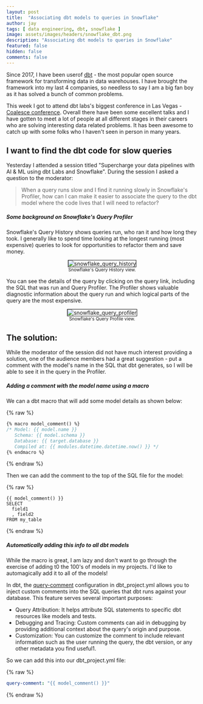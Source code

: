 ```yaml
---
layout: post
title:  "Associating dbt models to queries in Snowflake"
author: jay
tags: [ data engineering, dbt, snowflake ] 
image: assets/images/headers/snowflake_dbt.png
description: "Associating dbt models to queries in Snowflake"
featured: false
hidden: false
comments: false
---
```


<p>Since 2017, I have been userof  <a href="https://www.getdbt.com/" target="_blank">dbt</a> - the most popular open source framework for transforming data in data warehouses. I have brought the framework into my last 4 companies, so needless to say I am a big fan boy as it has solved a bunch of common problems.</p>

<p>This week I got to attend dbt labs's biggest conference in Las Vegas - <a href="https://coalesce.getdbt.com/" target="_blank">Coalesce conference</a>. Overall there have been some excellent talks and I have gotten to meet a lot of people at all different stages in their careers who are solving interesting data related problems. It has been awesome to catch up with some folks who I haven't seen in person in many years.</p>

<h2>I want to find the dbt code for slow queries</h2>

<p>Yesterday I attended a session titled "Supercharge your data pipelines with AI & ML using dbt Labs and Snowflake". During the session I asked a question to the moderator:</p>

> When a query runs slow and I find it running slowly in Snowflake's Profiler, how can I can make it easier to associate the query to the dbt model where the code lives that I will need to refactor?

<h5>Some background on Snowflake's Query Profiler</h5>

<p>Snowflake's Query History shows queries run, who ran it and how long they took. I generally like to spend time looking at the longest running (most expensive) queries to look for opportunities to refactor them and save money.</p>

<p style="text-align: center;"><img src="{{ site.baseurl }}/assets/images/snowflake_query_history.png" alt="snowflake_query_history"  style="border:1px solid #000000;" /><br/>
<small>Snowflake's Query History view.</small></p>

<p>You can see the details of the query by clicking on the query link, including the SQL that was run and Query Profiler. The Profiler shows valuable diagnostic information about the query run and which logical parts of the query are the most expensive.</p>

<p style="text-align: center;"><img src="{{ site.baseurl }}/assets/images/snowflake_query_profiler.png" alt="snowflake_query_profiler"  style="border:1px solid #000000;" /><br/>
<small>Snowflake's Query Profile view.</small></p>

<h2>The solution:</h2>

<p>While the moderator of the session did not have much interest providing a solution, one of the audience members had a great suggestion - put a comment with the model's name in the SQL that dbt generates, so I will be able to see it in the query in the Profiler.</p>

<h5>Adding a comment with the model name using a macro</h5>

<p>We can a dbt macro that will add some model details as shown below:</p>

{% raw %}
```sql
{% macro model_comment() %}
/* Model: {{ model.name }}
   Schema: {{ model.schema }}
   Database: {{ target.database }}
   Compiled at: {{ modules.datetime.datetime.now() }} */
{% endmacro %}
```
{% endraw %}

<p>Then we can add the comment to the top of the SQL file for the model:</p>

{% raw %}
```
{{ model_comment() }}
SELECT 
  field1
  , field2
FROM my_table
```
{% endraw %}

<h5>Automatically adding this info to all dbt models</h5>

<p>While the macro is great, I am lazy and don't want to go through the exercise of adding t0 the 100's of models in my projects. I'd like to automagically add it to all of the models!</p>

<p>In dbt, the <a href="https://docs.getdbt.com/reference/project-configs/query-comment" target="_blank">query-comment</a> configuration in dbt_project.yml allows you to inject custom comments into the SQL queries that dbt runs against your database. This feature serves several important purposes:</p>
<ul>
<li>Query Attribution: It helps attribute SQL statements to specific dbt resources like models and tests.</li>
<li>Debugging and Tracing: Custom comments can aid in debugging by providing additional context about the query's origin and purpose.</li>
<li>Customization: You can customize the comment to include relevant information such as the user running the query, the dbt version, or any other metadata you find useful1.</li>
</ul>
<p>So we can add this into our dbt_project.yml file:</p>

{% raw %}
```yaml
query-comment: "{{ model_comment() }}"
```
{% endraw %}


